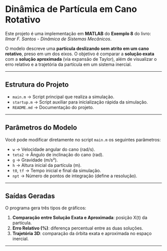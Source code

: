 # Dinâmica de Partícula em Cano Rotativo

Este projeto é uma implementação em **MATLAB** do **Exemplo 8** do livro:  
*Ilmar F. Santos - Dinâmica de Sistemas Mecânicos*.  

O modelo descreve uma **partícula deslizando sem atrito em um cano rotativo**, preso em um dos eixos. O objetivo é comparar a **solução exata** com a **solução aproximada** (via expansão de Taylor), além de visualizar o erro relativo e a trajetória da partícula em um sistema inercial.

---

## Estrutura do Projeto

- `main.m` → Script principal que realiza a simulação.  
- `startup.m` → Script auxiliar para inicialização rápida da simulação.  
- `README.md` → Documentação do projeto.  

---

## Parâmetros do Modelo

Você pode modificar diretamente no script `main.m` os seguintes parâmetros:

- `w` → Velocidade angular do cano (rad/s).  
- `teta2` → Ângulo de inclinação do cano (rad).  
- `g` → Gravidade (m/s²).  
- `h` → Altura inicial da partícula (m).  
- `t0`, `tf` → Tempo inicial e final da simulação.  
- `npt` → Número de pontos de integração (define a resolução).  

---

## Saídas Geradas

O programa gera três tipos de gráficos:

1. **Comparação entre Solução Exata e Aproximada**: posição X(t) da partícula.  
2. **Erro Relativo (%)**: diferença percentual entre as duas soluções.  
3. **Trajetória 3D**: comparação da órbita exata e aproximada no espaço inercial.  

---
